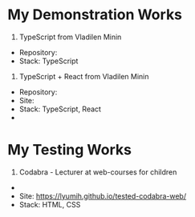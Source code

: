 # My Demonstration Works
1. TypeScript from Vladilen Minin
- Repository: 
- Stack: TypeScript

1. TypeScript + React from Vladilen Minin
- Repository: 
- Site: 
- Stack: TypeScript, React
- 

# My Testing Works
1. Codabra - Lecturer at web-courses for children
- [Repository]: https://github.com/Lyumih/tested-codabra-web
- Site: https://lyumih.github.io/tested-codabra-web/
- Stack: HTML, CSS
